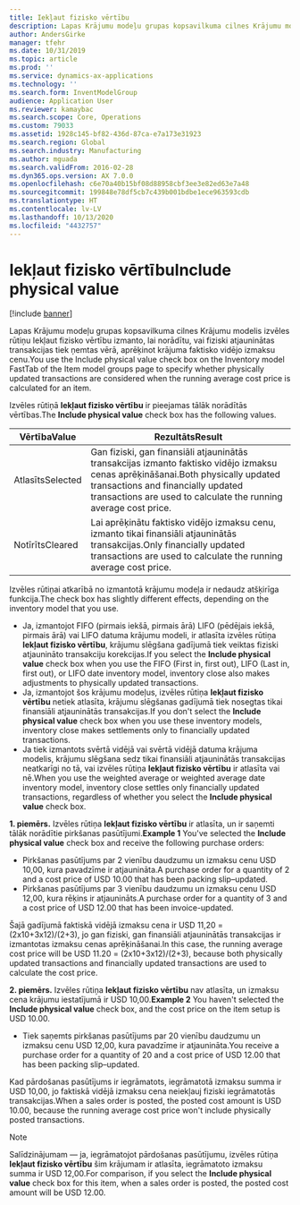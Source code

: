 ```yaml
---
title: Iekļaut fizisko vērtību
description: Lapas Krājumu modeļu grupas kopsavilkuma cilnes Krājumu modelis izvēles rūtiņu Iekļaut fizisko vērtību izmanto, lai norādītu, vai fiziski atjauninātas transakcijas tiek ņemtas vērā, aprēķinot krājuma faktisko vidējo izmaksu cenu.
author: AndersGirke
manager: tfehr
ms.date: 10/31/2019
ms.topic: article
ms.prod: ''
ms.service: dynamics-ax-applications
ms.technology: ''
ms.search.form: InventModelGroup
audience: Application User
ms.reviewer: kamaybac
ms.search.scope: Core, Operations
ms.custom: 79033
ms.assetid: 1928c145-bf82-436d-87ca-e7a173e31923
ms.search.region: Global
ms.search.industry: Manufacturing
ms.author: mguada
ms.search.validFrom: 2016-02-28
ms.dyn365.ops.version: AX 7.0.0
ms.openlocfilehash: c6e70a40b15bf08d88958cbf3ee3e82ed63e7a48
ms.sourcegitcommit: 199848e78df5cb7c439b001bdbe1ece963593cdb
ms.translationtype: HT
ms.contentlocale: lv-LV
ms.lasthandoff: 10/13/2020
ms.locfileid: "4432757"
---
```

# <a name="include-physical-value"></a><span data-ttu-id="ce7ca-103">Iekļaut fizisko vērtību</span><span class="sxs-lookup"><span data-stu-id="ce7ca-103">Include physical value</span></span>

[!include [banner](../includes/banner.md)]

<span data-ttu-id="ce7ca-104">Lapas Krājumu modeļu grupas kopsavilkuma cilnes Krājumu modelis izvēles rūtiņu Iekļaut fizisko vērtību izmanto, lai norādītu, vai fiziski atjauninātas transakcijas tiek ņemtas vērā, aprēķinot krājuma faktisko vidējo izmaksu cenu.</span><span class="sxs-lookup"><span data-stu-id="ce7ca-104">You use the Include physical value check box on the Inventory model FastTab of the Item model groups page to specify whether physically updated transactions are considered when the running average cost price is calculated for an item.</span></span>

<span data-ttu-id="ce7ca-105">Izvēles rūtiņā **Iekļaut fizisko vērtību** ir pieejamas tālāk norādītās vērtības.</span><span class="sxs-lookup"><span data-stu-id="ce7ca-105">The **Include physical value** check box has the following values.</span></span>

| <span data-ttu-id="ce7ca-106">Vērtība</span><span class="sxs-lookup"><span data-stu-id="ce7ca-106">Value</span></span>    | <span data-ttu-id="ce7ca-107">Rezultāts</span><span class="sxs-lookup"><span data-stu-id="ce7ca-107">Result</span></span>                                                                                                                          |
|----------|---------------------------------------------------------------------------------------------------------------------------------|
| <span data-ttu-id="ce7ca-108">Atlasīts</span><span class="sxs-lookup"><span data-stu-id="ce7ca-108">Selected</span></span> | <span data-ttu-id="ce7ca-109">Gan fiziski, gan finansiāli atjauninātās transakcijas izmanto faktisko vidējo izmaksu cenas aprēķināšanai.</span><span class="sxs-lookup"><span data-stu-id="ce7ca-109">Both physically updated transactions and financially updated transactions are used to calculate the running average cost price.</span></span> |
| <span data-ttu-id="ce7ca-110">Notīrīts</span><span class="sxs-lookup"><span data-stu-id="ce7ca-110">Cleared</span></span>  | <span data-ttu-id="ce7ca-111">Lai aprēķinātu faktisko vidējo izmaksu cenu, izmanto tikai finansiāli atjauninātās transakcijas.</span><span class="sxs-lookup"><span data-stu-id="ce7ca-111">Only financially updated transactions are used to calculate the running average cost price.</span></span>                                     |

<span data-ttu-id="ce7ca-112">Izvēles rūtiņai atkarībā no izmantotā krājumu modeļa ir nedaudz atšķirīga funkcija.</span><span class="sxs-lookup"><span data-stu-id="ce7ca-112">The check box has slightly different effects, depending on the inventory model that you use.</span></span>

-   <span data-ttu-id="ce7ca-113">Ja, izmantojot FIFO (pirmais iekšā, pirmais ārā) LIFO (pēdējais iekšā, pirmais ārā) vai LIFO datuma krājumu modeli, ir atlasīta izvēles rūtiņa **Iekļaut fizisko vērtību**, krājumu slēgšana gadījumā tiek veiktas fiziski atjaunināto transakciju korekcijas.</span><span class="sxs-lookup"><span data-stu-id="ce7ca-113">If you select the **Include physical value** check box when you use the FIFO (First in, first out), LIFO (Last in, first out), or LIFO date inventory model, inventory close also makes adjustments to physically updated transactions.</span></span>
-   <span data-ttu-id="ce7ca-114">Ja, izmantojot šos krājumu modeļus, izvēles rūtiņa **Iekļaut fizisko vērtību** netiek atlasīta, krājumu slēgšanas gadījumā tiek nosegtas tikai finansiāli atjauninātās transakcijas.</span><span class="sxs-lookup"><span data-stu-id="ce7ca-114">If you don't select the **Include physical value** check box when you use these inventory models, inventory close makes settlements only to financially updated transactions.</span></span>
-   <span data-ttu-id="ce7ca-115">Ja tiek izmantots svērtā vidējā vai svērtā vidējā datuma krājuma modelis, krājumu slēgšana sedz tikai finansiāli atjauninātās transakcijas neatkarīgi no tā, vai izvēles rūtiņa **Iekļaut fizisko vērtību** ir atlasīta vai nē.</span><span class="sxs-lookup"><span data-stu-id="ce7ca-115">When you use the weighted average or weighted average date inventory model, inventory close settles only financially updated transactions, regardless of whether you select the **Include physical value** check box.</span></span>

<span data-ttu-id="ce7ca-116">**1. piemērs.** Izvēles rūtiņa **Iekļaut fizisko vērtību** ir atlasīta, un ir saņemti tālāk norādītie pirkšanas pasūtījumi.</span><span class="sxs-lookup"><span data-stu-id="ce7ca-116">**Example 1** You've selected the **Include physical value** check box and receive the following purchase orders:</span></span>

-   <span data-ttu-id="ce7ca-117">Pirkšanas pasūtījums par 2 vienību daudzumu un izmaksu cenu USD 10,00, kura pavadzīme ir atjaunināta.</span><span class="sxs-lookup"><span data-stu-id="ce7ca-117">A purchase order for a quantity of 2 and a cost price of USD 10.00 that has been packing slip–updated.</span></span>
-   <span data-ttu-id="ce7ca-118">Pirkšanas pasūtījums par 3 vienību daudzumu un izmaksu cenu USD 12,00, kura rēķins ir atjaunināts.</span><span class="sxs-lookup"><span data-stu-id="ce7ca-118">A purchase order for a quantity of 3 and a cost price of USD 12.00 that has been invoice-updated.</span></span>

<span data-ttu-id="ce7ca-119">Šajā gadījumā faktiskā vidējā izmaksu cena ir USD 11,20 = (2x10+3x12)/(2+3), jo gan fiziski, gan finansiāli atjauninātās transakcijas ir izmantotas izmaksu cenas aprēķināšanai.</span><span class="sxs-lookup"><span data-stu-id="ce7ca-119">In this case, the running average cost price will be USD 11.20 = (2x10+3x12)/(2+3), because both physically updated transactions and financially updated transactions are used to calculate the cost price.</span></span> 

<span data-ttu-id="ce7ca-120">**2. piemērs.** Izvēles rūtiņa **Iekļaut fizisko vērtību** nav atlasīta, un izmaksu cena krājumu iestatījumā ir USD 10,00.</span><span class="sxs-lookup"><span data-stu-id="ce7ca-120">**Example 2** You haven't selected the **Include physical value** check box, and the cost price on the item setup is USD 10.00.</span></span> 

-   <span data-ttu-id="ce7ca-121">Tiek saņemts pirkšanas pasūtījums par 20 vienību daudzumu un izmaksu cenu USD 12,00, kura pavadzīme ir atjaunināta.</span><span class="sxs-lookup"><span data-stu-id="ce7ca-121">You receive a purchase order for a quantity of 20 and a cost price of USD 12.00 that has been packing slip–updated.</span></span>

<span data-ttu-id="ce7ca-122">Kad pārdošanas pasūtījums ir iegrāmatots, iegrāmatotā izmaksu summa ir USD 10,00, jo faktiskā vidējā izmaksu cena neiekļauj fiziski iegrāmatotās transakcijas.</span><span class="sxs-lookup"><span data-stu-id="ce7ca-122">When a sales order is posted, the posted cost amount is USD 10.00, because the running average cost price won't include physically posted transactions.</span></span> 

> [!NOTE]
> <span data-ttu-id="ce7ca-123">Salīdzinājumam — ja, iegrāmatojot pārdošanas pasūtījumu, izvēles rūtiņa **Iekļaut fizisko vērtību** šim krājumam ir atlasīta, iegrāmatoto izmaksu summa ir USD 12,00.</span><span class="sxs-lookup"><span data-stu-id="ce7ca-123">For comparison, if you select the **Include physical value** check box for this item, when a sales order is posted, the posted cost amount will be USD 12.00.</span></span>
